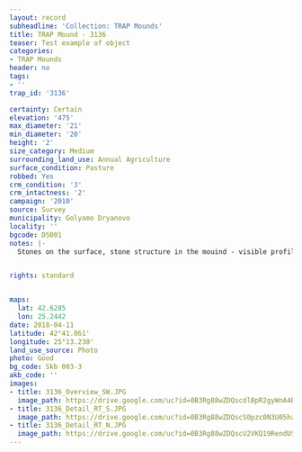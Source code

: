 ```yaml
---
layout: record
subheadline: 'Collection: TRAP Mounds'
title: TRAP Mound - 3136
teaser: Test example of object
categories:
- TRAP Mounds
header: no
tags:
- ''
trap_id: '3136'

certainty: Certain
elevation: '475'
max_diameter: '21'
min_diameter: '20'
height: '2'
size_category: Medium
surrounding_land_use: Annual Agriculture
surface_condition: Pasture
robbed: Yes
crm_condition: '3'
crm_intactness: '2'
campaign: '2010'
source: Survey
municipality: Golyamo Dryanovo
locality: ''
bgcode: DS001
notes: |-
  Stones on the surface, stone structure in the mouind - visible profile in robbers' trench.


rights: standard


maps:
  lat: 42.6285
  lon: 25.2442
date: 2018-04-11
latitude: 42°41.061'
longitude: 25°13.230'
land_use_source: Photo
photo: Good
bg_code: Skb 003-3
akb_code: ''
images:
- title: 3136_Overview_SW.JPG
  image_path: https://drive.google.com/uc?id=0B3Rg88wZDQscdlBpR2gyWnA4Rk0
- title: 3136_Detail_RT_S.JPG
  image_path: https://drive.google.com/uc?id=0B3Rg88wZDQscS0pzc0N3U05haUE
- title: 3136_Detail_RT_N.JPG
  image_path: https://drive.google.com/uc?id=0B3Rg88wZDQscU2VKQ19RendUSTg
---
```

